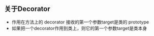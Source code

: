 ## 关于Decorator

- 作用在方法上的 decorator 接收的第一个参数target是类的 prototype
- 如果把一个decorator作用到类上，则它的第一个参数target是类本身